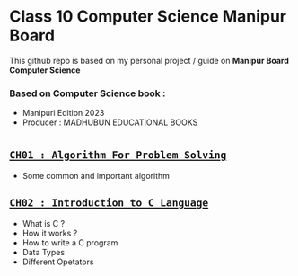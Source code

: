 # Class 10 Computer Science Manipur Board 

This github repo is based on my personal project / guide 
on **Manipur Board Computer Science**

### Based on Computer Science book : 
- Manipuri Edition 2023 
- Producer : MADHUBUN EDUCATIONAL BOOKS
  
#

## [`CH01 : Algorithm For Problem Solving`](https://github.com/tanxzen/Class10CS/tree/main/CH01)
- Some common and important algorithm

## [`CH02 : Introduction to C Language`](https://github.com/tanxzen/Class10CS/tree/main/CH02)
- What is C ?
- How it works ?
- How to write a C program
- Data Types
- Different Opetators
